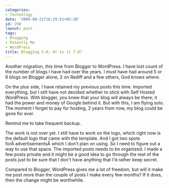 ```yaml
---
categories:
- Technology
date: '2009-08-21T16:29:51+05:30'
id: 290
layout: post
tags:
- Blogging
- Patently Me
- WordPress
title: Blogging 5.0; Or is it 7.0?
---
```


Another migration, this time from Blogger to WordPress. I have lost count of the number of blogs I have had over the years. I must have had around 5 or 6 blogs on Blogger alone, 2 on Rediff and a few others, God knows where.

On the plus side, I have retained my previous posts this time. Imported everything, but I still have not decided whether to stick with Self Hosted WordPress. With blogger, you knew that your blog will always be there; it had the power and money of Google behind it. But with this, I am flying solo. The moment I forget to pay for hosting, 2 years from now, my blog could be gone for ever.

Remind me to take frequent backup.

The work is not over yet. I still have to work on the logo, which right now is the default logo that came with the template. And I got two spots forÂ advertisementsÂ which I don't plan on using. So I need to figure out a way to use that space. The imported posts needs to be organized. I made a few posts private and it might be a good idea to go through the rest of the posts just to be sure that I don't have anything that I'd rather keep secret.

Compared to Blogger, WordPress gives me a lot of freedom, but will it make me post more than the couple of posts I make every few months? If it does, then the change might be worthwhile.
